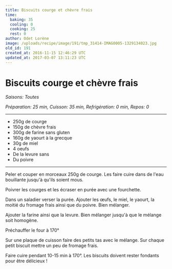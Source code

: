 ```yaml
---
title: Biscuits courge et chèvre frais
time:
  baking: 35
  cooling: 0
  cooking: 25
  rest: 0
author: Odet Lorène
image: /uploads/recipe/image/191/tmp_31414-IMAG0005-1329134023.jpg
old_id: 191
created_at: 2016-11-15 12:46:29 UTC
updated_at: 2017-03-07 13:11:23 UTC
---
```


# Biscuits courge et chèvre frais

_Saisons: Toutes_

_Préparation: 25 min, Cuisson: 35 min, Refrigération: 0 min, Repos: 0_

---

- 250g de courge
- 150g de chèvre frais
- 300g de farine sans gluten
- 160g de yaourt à la grecque
- 30g de miel
- 4 oeufs
- De la levure sans
- Du poivre

---

Peler et couper en morceaux 250g de courge. Les faire cuire dans de l'eau bouillante jusqu'à qu'ils soient mous.

Poivrer les courges et les écraser en purée avec une fourchette.

Dans un saladier verser la purée. Ajouter les œufs, le miel, le yaourt, la moitié du fromage frais ainsi que du poivre. Bien mélanger.

Ajouter la farine ainsi que la levure. Bien mélanger jusqu'à que le mélange soit homogène.

Préchauffer le four à 170°

Sur une plaque de cuisson faire des petits tas avec le mélange. Sur chaque petit biscuit mettre un peu de fromage frais.

Faire cuire pendant 10-15 min à 170°. Les biscuits doivent rester fondants pour être délicieux !
